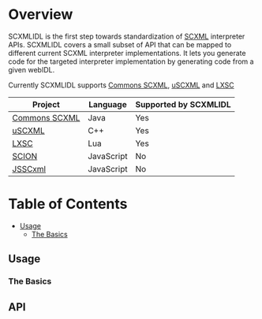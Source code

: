 # Overview
SCXMLIDL is the first step towards standardization of [SCXML][1] interpreter APIs. SCXMLIDL covers a small subset of API that can be mapped to different current SCXML interpreter implementations. It lets you generate code for the targeted interpreter implementation by generating code from a given webIDL. 

Currently  SCXMLIDL supports [Commons SCXML][2], [uSCXML][3] and [LXSC][4]

| Project | Language |Supported by SCXMLIDL |
|---------|---------|---------|
| [Commons SCXML](https://commons.apache.org/proper/commons-scxml/) | Java | Yes |
| [uSCXML](https://github.com/tklab-tud/uscxml) | C++ | Yes |
| [LXSC](https://github.com/Phrogz/LXSC) | Lua | Yes |
| [SCION](https://github.com/jbeard4/SCION) | JavaScript | No |
| [JSSCxml](https://jsscxml.org/) | JavaScript| No |

# Table of Contents
* [Usage](#usage)
  * [The Basics](#the-basics)
## Usage
### The Basics
## API


[1]: http://www.w3.org/TR/scxml/
[2]: https://commons.apache.org/proper/commons-scxml/
[3]: https://github.com/tklab-tud/uscxml
[4]: https://github.com/Phrogz/LXSC

